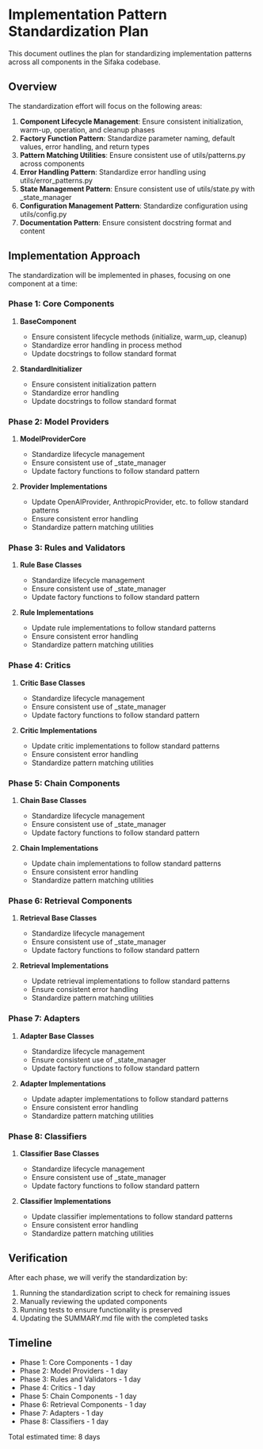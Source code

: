 # Implementation Pattern Standardization Plan

This document outlines the plan for standardizing implementation patterns across all components in the Sifaka codebase.

## Overview

The standardization effort will focus on the following areas:

1. **Component Lifecycle Management**: Ensure consistent initialization, warm-up, operation, and cleanup phases
2. **Factory Function Pattern**: Standardize parameter naming, default values, error handling, and return types
3. **Pattern Matching Utilities**: Ensure consistent use of utils/patterns.py across components
4. **Error Handling Pattern**: Standardize error handling using utils/error_patterns.py
5. **State Management Pattern**: Ensure consistent use of utils/state.py with _state_manager
6. **Configuration Management Pattern**: Standardize configuration using utils/config.py
7. **Documentation Pattern**: Ensure consistent docstring format and content

## Implementation Approach

The standardization will be implemented in phases, focusing on one component at a time:

### Phase 1: Core Components

1. **BaseComponent**
   - Ensure consistent lifecycle methods (initialize, warm_up, cleanup)
   - Standardize error handling in process method
   - Update docstrings to follow standard format

2. **StandardInitializer**
   - Ensure consistent initialization pattern
   - Standardize error handling
   - Update docstrings to follow standard format

### Phase 2: Model Providers

1. **ModelProviderCore**
   - Standardize lifecycle management
   - Ensure consistent use of _state_manager
   - Update factory functions to follow standard pattern

2. **Provider Implementations**
   - Update OpenAIProvider, AnthropicProvider, etc. to follow standard patterns
   - Ensure consistent error handling
   - Standardize pattern matching utilities

### Phase 3: Rules and Validators

1. **Rule Base Classes**
   - Standardize lifecycle management
   - Ensure consistent use of _state_manager
   - Update factory functions to follow standard pattern

2. **Rule Implementations**
   - Update rule implementations to follow standard patterns
   - Ensure consistent error handling
   - Standardize pattern matching utilities

### Phase 4: Critics

1. **Critic Base Classes**
   - Standardize lifecycle management
   - Ensure consistent use of _state_manager
   - Update factory functions to follow standard pattern

2. **Critic Implementations**
   - Update critic implementations to follow standard patterns
   - Ensure consistent error handling
   - Standardize pattern matching utilities

### Phase 5: Chain Components

1. **Chain Base Classes**
   - Standardize lifecycle management
   - Ensure consistent use of _state_manager
   - Update factory functions to follow standard pattern

2. **Chain Implementations**
   - Update chain implementations to follow standard patterns
   - Ensure consistent error handling
   - Standardize pattern matching utilities

### Phase 6: Retrieval Components

1. **Retrieval Base Classes**
   - Standardize lifecycle management
   - Ensure consistent use of _state_manager
   - Update factory functions to follow standard pattern

2. **Retrieval Implementations**
   - Update retrieval implementations to follow standard patterns
   - Ensure consistent error handling
   - Standardize pattern matching utilities

### Phase 7: Adapters

1. **Adapter Base Classes**
   - Standardize lifecycle management
   - Ensure consistent use of _state_manager
   - Update factory functions to follow standard pattern

2. **Adapter Implementations**
   - Update adapter implementations to follow standard patterns
   - Ensure consistent error handling
   - Standardize pattern matching utilities

### Phase 8: Classifiers

1. **Classifier Base Classes**
   - Standardize lifecycle management
   - Ensure consistent use of _state_manager
   - Update factory functions to follow standard pattern

2. **Classifier Implementations**
   - Update classifier implementations to follow standard patterns
   - Ensure consistent error handling
   - Standardize pattern matching utilities

## Verification

After each phase, we will verify the standardization by:

1. Running the standardization script to check for remaining issues
2. Manually reviewing the updated components
3. Running tests to ensure functionality is preserved
4. Updating the SUMMARY.md file with the completed tasks

## Timeline

- Phase 1: Core Components - 1 day
- Phase 2: Model Providers - 1 day
- Phase 3: Rules and Validators - 1 day
- Phase 4: Critics - 1 day
- Phase 5: Chain Components - 1 day
- Phase 6: Retrieval Components - 1 day
- Phase 7: Adapters - 1 day
- Phase 8: Classifiers - 1 day

Total estimated time: 8 days

